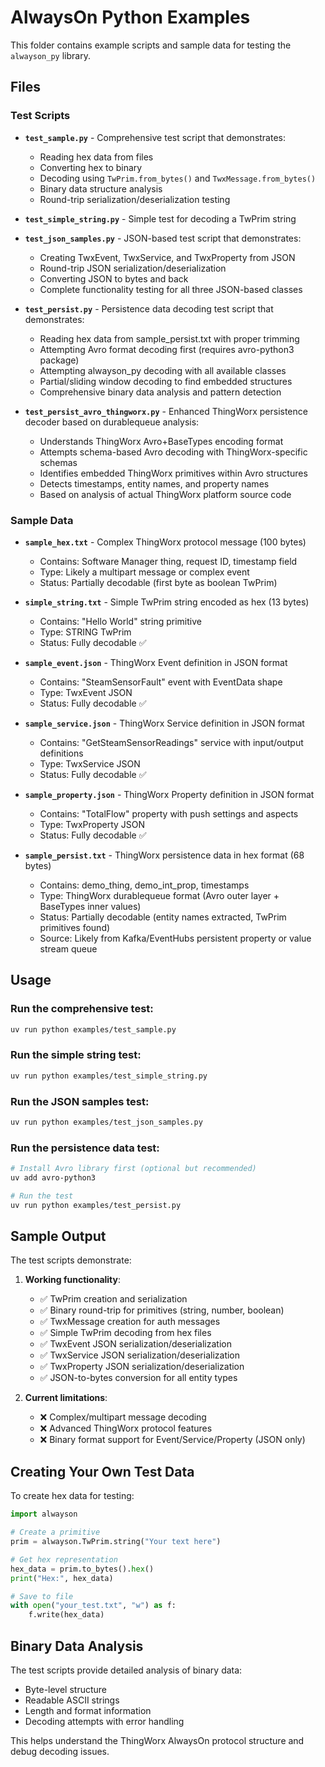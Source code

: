 # AlwaysOn Python Examples

This folder contains example scripts and sample data for testing the `alwayson_py` library.

## Files

### Test Scripts

- **`test_sample.py`** - Comprehensive test script that demonstrates:
  - Reading hex data from files
  - Converting hex to binary
  - Decoding using `TwPrim.from_bytes()` and `TwxMessage.from_bytes()`
  - Binary data structure analysis
  - Round-trip serialization/deserialization testing

- **`test_simple_string.py`** - Simple test for decoding a TwPrim string

- **`test_json_samples.py`** - JSON-based test script that demonstrates:
  - Creating TwxEvent, TwxService, and TwxProperty from JSON
  - Round-trip JSON serialization/deserialization 
  - Converting JSON to bytes and back
  - Complete functionality testing for all three JSON-based classes

- **`test_persist.py`** - Persistence data decoding test script that demonstrates:
  - Reading hex data from sample_persist.txt with proper trimming
  - Attempting Avro format decoding first (requires avro-python3 package)
  - Attempting alwayson_py decoding with all available classes
  - Partial/sliding window decoding to find embedded structures
  - Comprehensive binary data analysis and pattern detection

- **`test_persist_avro_thingworx.py`** - Enhanced ThingWorx persistence decoder based on durablequeue analysis:
  - Understands ThingWorx Avro+BaseTypes encoding format
  - Attempts schema-based Avro decoding with ThingWorx-specific schemas
  - Identifies embedded ThingWorx primitives within Avro structures
  - Detects timestamps, entity names, and property names
  - Based on analysis of actual ThingWorx platform source code

### Sample Data

- **`sample_hex.txt`** - Complex ThingWorx protocol message (100 bytes)
  - Contains: Software Manager thing, request ID, timestamp field
  - Type: Likely a multipart message or complex event
  - Status: Partially decodable (first byte as boolean TwPrim)

- **`simple_string.txt`** - Simple TwPrim string encoded as hex (13 bytes)
  - Contains: "Hello World" string primitive
  - Type: STRING TwPrim
  - Status: Fully decodable ✅

- **`sample_event.json`** - ThingWorx Event definition in JSON format
  - Contains: "SteamSensorFault" event with EventData shape
  - Type: TwxEvent JSON
  - Status: Fully decodable ✅

- **`sample_service.json`** - ThingWorx Service definition in JSON format
  - Contains: "GetSteamSensorReadings" service with input/output definitions
  - Type: TwxService JSON  
  - Status: Fully decodable ✅

- **`sample_property.json`** - ThingWorx Property definition in JSON format
  - Contains: "TotalFlow" property with push settings and aspects
  - Type: TwxProperty JSON
  - Status: Fully decodable ✅

- **`sample_persist.txt`** - ThingWorx persistence data in hex format (68 bytes)
  - Contains: demo_thing, demo_int_prop, timestamps
  - Type: ThingWorx durablequeue format (Avro outer layer + BaseTypes inner values)
  - Status: Partially decodable (entity names extracted, TwPrim primitives found)
  - Source: Likely from Kafka/EventHubs persistent property or value stream queue

## Usage

### Run the comprehensive test:
```bash
uv run python examples/test_sample.py
```

### Run the simple string test:
```bash
uv run python examples/test_simple_string.py
```

### Run the JSON samples test:
```bash
uv run python examples/test_json_samples.py
```

### Run the persistence data test:
```bash
# Install Avro library first (optional but recommended)
uv add avro-python3

# Run the test
uv run python examples/test_persist.py
```

## Sample Output

The test scripts demonstrate:

1. **Working functionality**:
   - ✅ TwPrim creation and serialization
   - ✅ Binary round-trip for primitives (string, number, boolean)
   - ✅ TwxMessage creation for auth messages
   - ✅ Simple TwPrim decoding from hex files
   - ✅ TwxEvent JSON serialization/deserialization
   - ✅ TwxService JSON serialization/deserialization  
   - ✅ TwxProperty JSON serialization/deserialization
   - ✅ JSON-to-bytes conversion for all entity types

2. **Current limitations**:
   - ❌ Complex/multipart message decoding
   - ❌ Advanced ThingWorx protocol features
   - ❌ Binary format support for Event/Service/Property (JSON only)

## Creating Your Own Test Data

To create hex data for testing:

```python
import alwayson

# Create a primitive
prim = alwayson.TwPrim.string("Your text here")

# Get hex representation
hex_data = prim.to_bytes().hex()
print("Hex:", hex_data)

# Save to file
with open("your_test.txt", "w") as f:
    f.write(hex_data)
```

## Binary Data Analysis

The test scripts provide detailed analysis of binary data:
- Byte-level structure
- Readable ASCII strings
- Length and format information
- Decoding attempts with error handling

This helps understand the ThingWorx AlwaysOn protocol structure and debug decoding issues.
